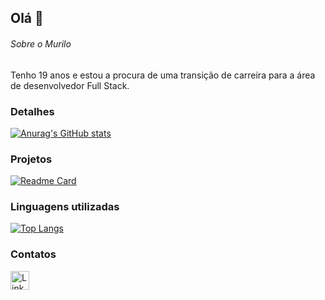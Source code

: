 ## Olá 👋


###### Sobre o Murilo
Tenho 19 anos e estou a procura de uma transição de carreira para a área de desenvolvedor Full Stack.

### Detalhes

[![Anurag's GitHub stats](https://github-readme-stats.vercel.app/api?username=muriloosantanaa&show_icons=true&theme=dark)](https://github.com/anuraghazra/github-readme-stats)

### Projetos

[![Readme Card](https://github-readme-stats.vercel.app/api/pin/?username=muriloosantanaa&repo=site_gamesshop&theme=dark)](https://github.com/anuraghazra/github-readme-stats)

### Linguagens utilizadas

[![Top Langs](https://github-readme-stats.vercel.app/api/top-langs/?username=muriloosantanaa&layout=compact)](https://github.com/anuraghazra/github-readme-stats)


### Contatos

[<img src='https://img.shields.io/badge/LinkedIn-0077B5?style=for-the-badge&logo=linkedin&logoColor=white' alt='Linkedin' height='30'>](https://www.linkedin.com/in/murilosantana1509/)
